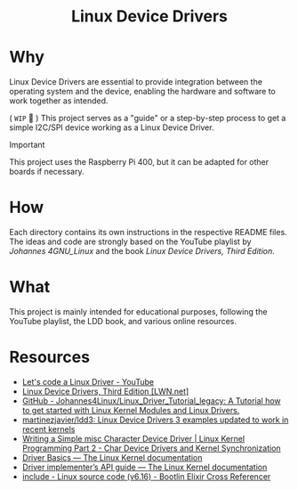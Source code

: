 <h1 align="center">
    Linux Device Drivers
</h1>

# Why

Linux Device Drivers are essential to provide integration between the operating system and the device, enabling the hardware and software to work together as intended.

( `WIP` 🚧 ) This project serves as a "guide" or a step-by-step process to get a simple I2C/SPI device working as a Linux Device Driver.

>[!IMPORTANT]
> This project uses the Raspberry Pi 400, but it can be adapted for other boards if necessary.

# How

Each directory contains its own instructions in the respective README files. The ideas and code are strongly based on the YouTube playlist by *Johannes 4GNU_Linux* and the book *Linux Device Drivers, Third Edition*.

# What

This project is mainly intended for educational purposes, following the YouTube playlist, the LDD book, and various online resources.

# Resources

- [Let's code a Linux Driver - YouTube](https://www.youtube.com/playlist?list=PLCGpd0Do5-I3b5TtyqeF1UdyD4C-S-dMa)
- [Linux Device Drivers, Third Edition [LWN.net]](https://lwn.net/Kernel/LDD3/)
- [GitHub - Johannes4Linux/Linux\_Driver\_Tutorial\_legacy: A Tutorial how to get started with Linux Kernel Modules and Linux Drivers.](https://github.com/Johannes4Linux/Linux_Driver_Tutorial_legacy)
- [martinezjavier/ldd3: Linux Device Drivers 3 examples updated to work in recent kernels](https://github.com/martinezjavier/ldd3)
- [Writing a Simple misc Character Device Driver | Linux Kernel Programming Part 2 - Char Device Drivers and Kernel Synchronization](https://subscription.packtpub.com/book/cloud-and-networking/9781801079518/2/ch02lvl1sec02/writing-a-simple-misc-character-device-driver)
- [Driver Basics — The Linux Kernel documentation](https://docs.kernel.org/driver-api/basics.html)
- [Driver implementer’s API guide — The Linux Kernel documentation](https://docs.kernel.org/driver-api/index.html#subsystem-specific-apis)
- [include - Linux source code (v6.16) - Bootlin Elixir Cross Referencer](https://elixir.bootlin.com/linux/v6.16/source/include)
